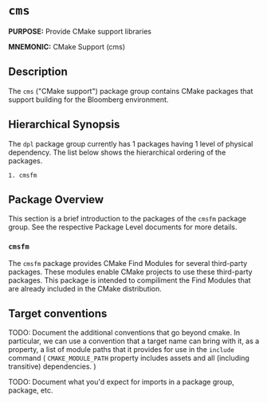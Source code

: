 # `cms`

**PURPOSE:** Provide CMake support libraries

**MNEMONIC:** CMake Support (cms)

## Description

The `cms` ("CMake support") package group contains CMake packages that support
building for the Bloomberg environment.

## Hierarchical Synopsis

The `dpl` package group currently has 1 packages having 1 level of physical
dependency. The list below shows the hierarchical ordering of the packages.

```
1. cmsfm
```

## Package Overview

This section is a brief introduction to the packages of the `cmsfm` package
group.  See the respective Package Level documents for more details.

### `cmsfm`

The `cmsfm` package provides CMake Find Modules for several third-party
packages. These modules enable CMake projects to use these third-party
packages. This package is intended to compiliment the Find Modules that are
already included in the CMake distribution.

## Target conventions

TODO: Document the additional conventions that go beyond cmake. In particular,
we can use a convention that a target name can bring with it, as a property, a
list of module paths that it provides for use in the `include` command
( `CMAKE_MODULE_PATH` property includes assets and all (including transitive)
dependencies. )

TODO: Document what you'd expect for imports in a package group, package, etc.
